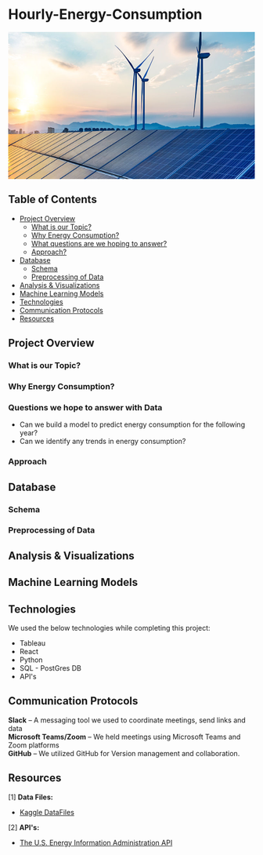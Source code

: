 # Hourly-Energy-Consumption
<img src="Resources/Static/Images/energy.jpg" align="center" height="300" width="1200">


## Table of Contents
- [Project Overview](#ProjectOverview)
  * [What is our Topic?](#WhatTopic)
  * [Why Energy Consumption?](#WhyEnergyConsumption)
  * [What questions are we hoping to answer?](#Questions)
  * [Approach?](#Approach)
- [Database](#Database)
  * [Schema](#DBSchema)
  * [Preprocessing of Data](#Preprocessing)
- [Analysis & Visualizations](#Analysis)
- [Machine Learning Models](#MachineLearningModel)
- [Technologies](#Technologies)
- [Communication Protocols](#CommunicationProtocols)
- [Resources](#Resources)

## <a name="ProjectOverview"></a> Project Overview

### <a name="WhatTopic"></a> What is our Topic?

### <a name="WhyEnergyConsumption"></a> Why Energy Consumption?

### <a name="Questions"></a> Questions we hope to answer with Data
* Can we build a model to predict energy consumption for the following year?
* Can we identify any trends in energy consumption?

### <a name="Approach"></a> Approach

## <a name="Database"></a> Database

### <a name="DBSchema"></a> Schema

### <a name="Preprocessing"></a> Preprocessing of Data

## <a name="Analysis"></a> Analysis & Visualizations

## <a name="MachineLearningModel"></a> Machine Learning Models

## <a name="Technologies"></a> Technologies

We used the below technologies while completing this project:

- Tableau
- React
- Python
- SQL - PostGres DB
- API's

## <a name="CommunicationProtocols"></a> Communication Protocols

**Slack** – A messaging tool we used to coordinate meetings, send links and data <br>
**Microsoft Teams/Zoom** – We held meetings using Microsoft Teams and Zoom platforms <br>
**GitHub** – We utilized GitHub for Version management and collaboration. <br>

## <a name="Resources"></a> Resources

[1] **Data Files:** <br>
- [Kaggle DataFiles](Resources/DataFiles) <br>

[2] **API's:** <br>
- [The U.S. Energy Information Administration API](https://www.eia.gov/opendata/) <br>
